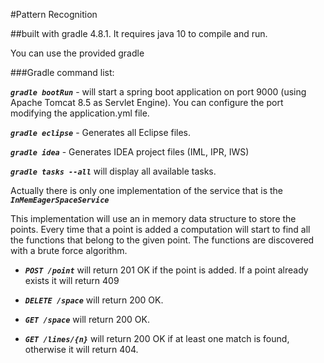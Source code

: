 #Pattern Recognition


##built with gradle 4.8.1. It requires java 10 to compile and run.

You can use the provided gradle 

###Gradle command list:

_**`gradle bootRun`**_ - will start a spring boot application on port 9000 (using Apache Tomcat 8.5 as Servlet Engine). 
You can configure the port modifying the application.yml file.

_**`gradle eclipse`**_ - Generates all Eclipse files.
 
_**`gradle idea`**_ - Generates IDEA project files (IML, IPR, IWS)
 
_**`gradle tasks --all`**_ will display all available tasks.

Actually there is only one implementation of the service that is the **_`InMemEagerSpaceService`_**

This implementation will use an in memory data structure to store the points. Every time that a point is added a
computation will start to find all the functions that belong to the given point. The functions are discovered with a
brute force algorithm.

* **_`POST /point`_** will return 201 OK if the point is added. If a point already exists it will return 409

* **_`DELETE /space`_** will return 200 OK.

* **_`GET /space`_** will return 200 OK.

* **_`GET /lines/{n}`_** will return 200 OK if at least one match is found, otherwise it will return 404.